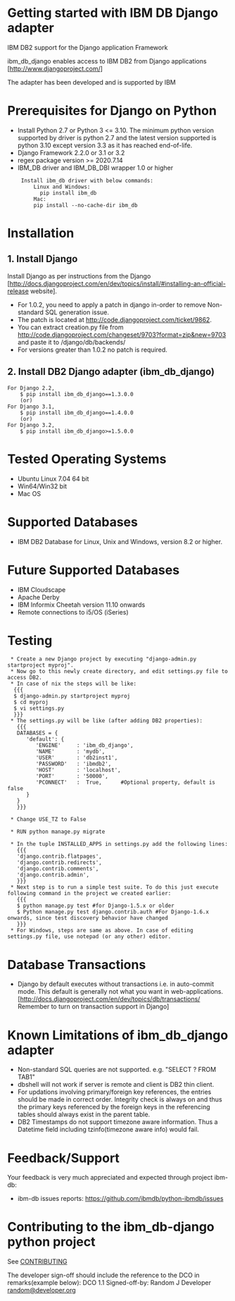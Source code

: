 # Getting started with IBM DB Django adapter 

IBM DB2 support for the Django application Framework

ibm_db_django enables access to IBM DB2 from Django applications
[http://www.djangoproject.com/]

The adapter has been developed and is supported by IBM

# Prerequisites for Django on Python 

 * Install Python 2.7 or Python 3 <= 3.10.
   The minimum python version supported by driver is python 2.7 and the latest version supported is python 3.10 except version 3.3 as it has reached end-of-life.
 * Django Framework 2.2.0 or 3.1 or 3.2
 * regex package version >= 2020.7.14 
 * IBM_DB driver and IBM_DB_DBI wrapper 1.0 or higher
   ``` 
    Install ibm_db driver with below commands:
	    Linux and Windows: 
	      pip install ibm_db
	    Mac:
   	    pip install --no-cache-dir ibm_db
   ```
 
# Installation 

## 1. Install Django 

Install Django as per instructions from the Django [http://docs.djangoproject.com/en/dev/topics/install/#installing-an-official-release website].

 * For 1.0.2, you need to apply a patch in django in-order to remove Non-standard SQL generation issue. 
 * The patch is located at http://code.djangoproject.com/ticket/9862.
 * You can extract creation.py file from http://code.djangoproject.com/changeset/9703?format=zip&new=9703 and paste it to /django/db/backends/
 * For versions greater than 1.0.2 no patch is required.

## 2. Install DB2 Django adapter (ibm_db_django)  

```  
For Django 2.2,
	$ pip install ibm_db_django==1.3.0.0  
	(or)
For Django 3.1,
	$ pip install ibm_db_django==1.4.0.0  
	(or)
For Django 3.2,
	$ pip install ibm_db_django>=1.5.0.0  
```
 
# Tested Operating Systems 

 * Ubuntu Linux 7.04 64 bit
 * Win64/Win32 bit
 * Mac OS

# Supported Databases 

 * IBM DB2 Database for Linux, Unix and Windows, version 8.2 or higher.

# Future Supported Databases 

 * IBM Cloudscape
 * Apache Derby
 * IBM Informix Cheetah version 11.10 onwards
 * Remote connections to i5/OS (iSeries)

# Testing 
```
 * Create a new Django project by executing "django-admin.py startproject myproj".
 * Now go to this newly create directory, and edit settings.py file to access DB2.
 * In case of nix the steps will be like:
  {{{
  $ django-admin.py startproject myproj
  $ cd myproj
  $ vi settings.py
  }}}
 * The settings.py will be like (after adding DB2 properties):
   {{{
   DATABASES = {
      'default': {
         'ENGINE'     : 'ibm_db_django',
         'NAME'       : 'mydb',
         'USER'       : 'db2inst1',
         'PASSWORD'   : 'ibmdb2',
         'HOST'       : 'localhost',
         'PORT'       : '50000',
         'PCONNECT'   :  True,      #Optional property, default is false
      }
   }
   }}}
   
 * Change USE_TZ to False
 
 * RUN python manage.py migrate
 
 * In the tuple INSTALLED_APPS in settings.py add the following lines:
   {{{
   'django.contrib.flatpages',
   'django.contrib.redirects',
   'django.contrib.comments',
   'django.contrib.admin',
   }}}
 * Next step is to run a simple test suite. To do this just execute following command in the project we created earlier:
   {{{
   $ python manage.py test #for Django-1.5.x or older
   $ Python manage.py test django.contrib.auth #For Django-1.6.x onwards, since test discovery behavior have changed
   }}} 
 * For Windows, steps are same as above. In case of editing settings.py file, use notepad (or any other) editor.
```
# Database Transactions 

 *  Django by default executes without transactions i.e. in auto-commit mode. This default is generally not what you want in web-applications. [http://docs.djangoproject.com/en/dev/topics/db/transactions/ Remember to turn on transaction support in Django]

# Known Limitations of ibm_db_django adapter 

 * Non-standard SQL queries are not supported. e.g. "SELECT ? FROM TAB1"
 * dbshell will not work if server is remote and client is DB2 thin client.
 * For updations involving primary/foreign key references, the entries should be made in correct order. Integrity check is always on and thus the primary keys referenced by the foreign keys in the referencing tables should always exist in the parent table.
 * DB2 Timestamps do not support timezone aware information. Thus a Datetime field including tzinfo(timezone aware info) would fail.

# Feedback/Support

  Your feedback is very much appreciated and expected through project ibm-db:

 * ibm-db issues reports: https://github.com/ibmdb/python-ibmdb/issues

# Contributing to the ibm_db-django python project

  See [CONTRIBUTING](https://github.com/ibmdb/python-ibmdb-django/blob/master/contributing/CONTRIBUTING.md)

  The developer sign-off should include the reference to the DCO in remarks(example below):
  DCO 1.1 Signed-off-by: Random J Developer <random@developer.org>

